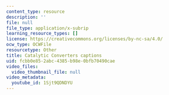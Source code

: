 ```yaml
---
content_type: resource
description: ''
file: null
file_type: application/x-subrip
learning_resource_types: []
license: https://creativecommons.org/licenses/by-nc-sa/4.0/
ocw_type: OCWFile
resourcetype: Other
title: Catalytic Converters captions
uid: fcbb0e85-2abc-4385-b98e-0bfb70490cae
video_files:
  video_thumbnail_file: null
video_metadata:
  youtube_id: 1Sjt9QDNDYU
---
```

